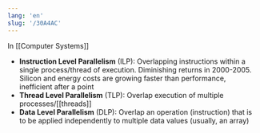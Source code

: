 ```yaml
---
lang: 'en'
slug: '/30A4AC'
---
```


In [[Computer Systems]]

- **Instruction Level Parallelism** (ILP): Overlapping instructions within a single process/thread of execution. Diminishing returns in 2000-2005. Silicon and energy costs are growing faster than performance, inefficient after a point
- **Thread Level Parallelism** (TLP): Overlap execution of multiple processes/[[threads]]
- **Data Level Parallelism** (DLP): Overlap an operation (instruction) that is to be applied independently to multiple data values (usually, an array)
